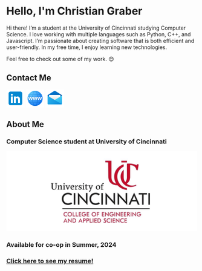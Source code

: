 # Hello, I'm Christian Graber
Hi there! I’m a student at the University of Cincinnati studying Computer Science. I love working with multiple languages such as Python, C++, and Javascript. I’m passionate about creating software that is both efficient and user-friendly. In my free time, I enjoy learning new technologies.

Feel free to check out some of my work. 😊

## Contact Me
[![LinkedIn](./img/icons8-linkedin-48.png)](https://www.linkedin.com/in/christian-graber/)
[![Website](./img/icons8-website-48.png)](https://grabercn.github.io/)
[![Mail](./img/icons8-mail-48.png)](mailto:grabercn@mail.uc.edu)

## About Me

### Computer Science student at University of Cincinnati
![UC](./img/uc-logo.jpg)
### **Available for co-op in Summer, 2024**
### [Click here to see my resume!](https://grabercn.github.io/docs/Graber_Christian_Resume_2024.pdf)